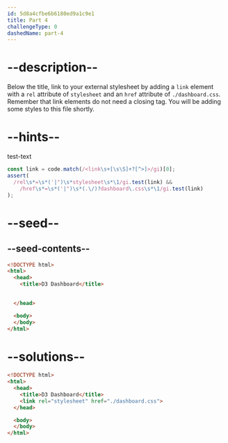 ```yaml
---
id: 5d8a4cfbe6b6180ed9a1c9e1
title: Part 4
challengeType: 0
dashedName: part-4
---
```


# --description--

Below the title, link to your external stylesheet by adding a `link` element with a `rel` attribute of `stylesheet` and an `href` attribute of `./dashboard.css`. Remember that link elements do not need a closing tag. You will be adding some styles to this file shortly.

# --hints--

test-text

```js
const link = code.match(/<link\s+[\s\S]+?[^>]>/gi)[0];
assert(
  /rel\s*=\s*('|")\s*stylesheet\s*\1/gi.test(link) &&
    /href\s*=\s*('|")\s*(.\/)?dashboard\.css\s*\1/gi.test(link)
);
```

# --seed--

## --seed-contents--

```html
<!DOCTYPE html>
<html>
  <head>
    <title>D3 Dashboard</title>

    
  </head>

  <body>
  </body>
</html>
```

# --solutions--

```html
<!DOCTYPE html>
<html>
  <head>
    <title>D3 Dashboard</title>
    <link rel="stylesheet" href="./dashboard.css">
  </head>

  <body>
  </body>
</html>
```